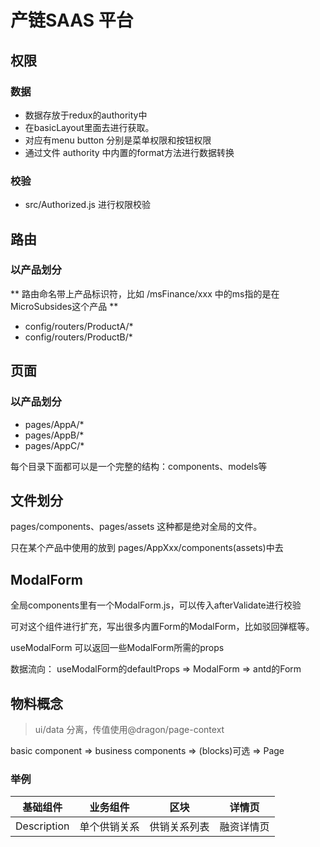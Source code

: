 # 产链SAAS 平台

## 权限

### 数据
- 数据存放于redux的authority中
- 在basicLayout里面去进行获取。
- 对应有menu button 分别是菜单权限和按钮权限
- 通过文件 authority 中内置的format方法进行数据转换
### 校验
- src/Authorized.js 进行权限校验

## 路由
### 以产品划分

** 路由命名带上产品标识符，比如 /msFinance/xxx 中的ms指的是在MicroSubsides这个产品 **

- config/routers/ProductA/*
- config/routers/ProductB/*

## 页面
### 以产品划分

- pages/AppA/*
- pages/AppB/*
- pages/AppC/*

每个目录下面都可以是一个完整的结构：components、models等

## 文件划分

pages/components、pages/assets
这种都是绝对全局的文件。

只在某个产品中使用的放到 pages/AppXxx/components(assets)中去

## ModalForm

全局components里有一个ModalForm.js，可以传入afterValidate进行校验

可对这个组件进行扩充，写出很多内置Form的ModalForm，比如驳回弹框等。

useModalForm 可以返回一些ModalForm所需的props

数据流向： useModalForm的defaultProps => ModalForm => antd的Form

## 物料概念

 > ui/data 分离，传值使用@dragon/page-context

basic component => business components => (blocks)可选 => Page

### 举例
基础组件 | 业务组件 | 区块 | 详情页 |
------- |----------|------|-------
Description | 单个供销关系 | 供销关系列表 | 融资详情页


